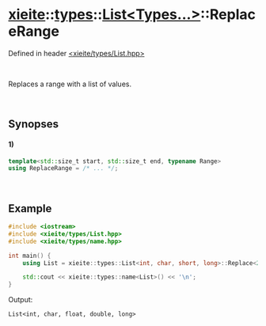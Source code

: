 # [xieite](../../../../../xieite.md)\:\:[types](../../../../../types.md)\:\:[List\<Types...\>](../../../List.md)\:\:ReplaceRange
Defined in header [<xieite/types/List.hpp>](../../../../../../include/xieite/types/List.hpp)

&nbsp;

Replaces a range with a list of values.

&nbsp;

## Synopses
#### 1)
```cpp
template<std::size_t start, std::size_t end, typename Range>
using ReplaceRange = /* ... */;
```

&nbsp;

## Example
```cpp
#include <iostream>
#include <xieite/types/List.hpp>
#include <xieite/types/name.hpp>

int main() {
    using List = xieite::types::List<int, char, short, long>::Replace<2, 1, xieite::types::List<float, double>>;

    std::cout << xieite::types::name<List>() << '\n';
}
```
Output:
```
List<int, char, float, double, long>
```

